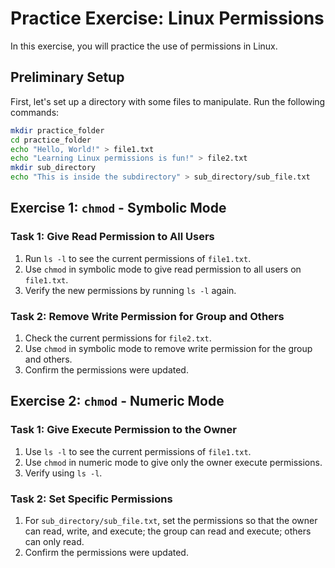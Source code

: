 # Practice Exercise: Linux Permissions

In this exercise, you will practice the use of permissions in Linux.

## Preliminary Setup

First, let's set up a directory with some files to manipulate. Run the following commands:

```bash
mkdir practice_folder
cd practice_folder
echo "Hello, World!" > file1.txt
echo "Learning Linux permissions is fun!" > file2.txt
mkdir sub_directory
echo "This is inside the subdirectory" > sub_directory/sub_file.txt
```

## Exercise 1: `chmod` - Symbolic Mode

### Task 1: Give Read Permission to All Users

1. Run `ls -l` to see the current permissions of `file1.txt`.
2. Use `chmod` in symbolic mode to give read permission to all users on `file1.txt`.
3. Verify the new permissions by running `ls -l` again.

### Task 2: Remove Write Permission for Group and Others

1. Check the current permissions for `file2.txt`.
2. Use `chmod` in symbolic mode to remove write permission for the group and others.
3. Confirm the permissions were updated.

## Exercise 2: `chmod` - Numeric Mode

### Task 1: Give Execute Permission to the Owner

1. Use `ls -l` to see the current permissions of `file1.txt`.
2. Use `chmod` in numeric mode to give only the owner execute permissions.
3. Verify using `ls -l`.

### Task 2: Set Specific Permissions

1. For `sub_directory/sub_file.txt`, set the permissions so that the owner can read, write, and execute; the group can read and execute; others can only read.
2. Confirm the permissions were updated.
